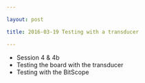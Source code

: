 ```yaml
---

layout: post

title: 2016-03-19 Testing with a transducer

---
```



-   Session 4 & 4b
-   Testing the board with the transducer
-   Testing with the BitScope

